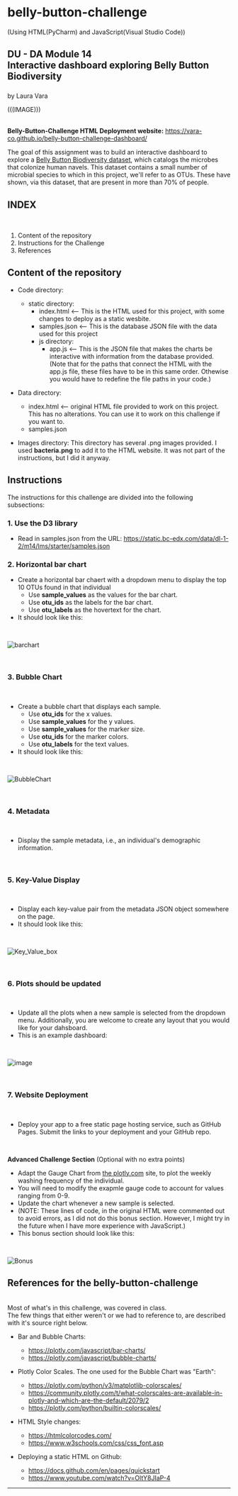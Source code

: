 <h1>belly-button-challenge</h1> (Using HTML(PyCharm) and JavaScript(Visual Studio Code))<br/>
<h2>DU - DA Module 14<br/>
Interactive dashboard exploring Belly Button Biodiversity</h2>
<h3></h3>by Laura Vara</h3><br/>


(((IMAGE)))
<br/>
<br/>

**Belly-Button-Challenge HTML Deployment website:**
https://vara-co.github.io/belly-button-challenge-dashboard/

The goal of this assignment was to build an interactive dashboard to explore a [Belly Button Biodiversity dataset](https://robdunnlab.com/projects/belly-button-biodiversity/), which catalogs the microbes that colonize human navels.
This dataset contains a small number of microbial species to which in this project, we'll refer to as OTUs.  These have shown, via this dataset, that are present in more than 70% of people.

<h2>INDEX</h2><br/>

1. Content of the repository<br/>
2. Instructions for the Challenge<br/>
3. References<br/>

Content of the repository
-----------------------------------------------------------
- Code directory:
  - static directory:
    - index.html    <-- This is the HTML used for this project, with some changes to deploy as a static wesbite.
    - samples.json  <-- This is the database JSON file with the data used for this project
    - js directory:
      -  app.js <-- This is the JSON file that makes the charts be interactive with information from the database provided.
(Note that for the paths that connect the HTML with the app.js file, these files have to be in this same order. Othewise you would have to redefine the file paths in your code.)

- Data directory:
  - index.html  <-- original HTML file provided to work on this project. This has no alterations. You can use it to work on this challenge if you want to.
  - samples.json 
- Images directory:
This directory has several .png images provided. I used **bacteria.png** to add it to the HTML website. It was not part of the instructions, but I did it anyway.
    
<h2>Instructions</h2>
The instructions for this challenge are divided into the following subsections:
 

<h3>1. Use the D3 library</h3>

- Read in samples.json from the URL: https://static.bc-edx.com/data/dl-1-2/m14/lms/starter/samples.json


<h3>2. Horizontal bar chart</h3>

- Create a horizontal bar chaert with a dropdown menu to display the top 10 OTUs found in that individual
  - Use **sample_values** as the values for the bar chart.
  - Use **otu_ids** as the labels for the bar chart.
  - Use **otu_labels** as the hovertext for the chart.
- It should look like this:

<br/>

![barchart](https://github.com/vara-co/belly-button-challenge/assets/152572519/40c07338-8610-4f0a-83c8-453443b9ccb5)

<br/>
<h3>3. Bubble Chart</h3><br/>

- Create a bubble chart that displays each sample.
  - Use **otu_ids** for the x values.
  - Use **sample_values** for the y values.
  - Use **sample_values** for the marker size.
  - Use **otu_ids** for the marker colors.
  - Use **otu_labels** for the text values.
- It should look like this:

<br/>

![BubbleChart](https://github.com/vara-co/belly-button-challenge/assets/152572519/8a7d7f24-8563-4202-91dc-dd63378d44b1)

<br/>
<h3>4. Metadata</h3><br/>

- Display the sample metadata, i.e., an individual's demographic information.

<br/>
<h3>5. Key-Value Display </h3><br/>

- Display each key-value pair from the metadata JSON object somewhere on the page.
- It should look like this:

<br/>

![Key_Value_box](https://github.com/vara-co/belly-button-challenge/assets/152572519/e422990c-e654-4c44-806a-5d3c562fb1dc)

<br/>
<h3>6. Plots should be updated </h3><br/>

- Update all the plots when a new sample is selected from the dropdown menu. Additionally, you are welcome to create any layout that you would like for your dahsboard.<br/>
- This is an example dashboard:

<br/>

![image](https://github.com/vara-co/belly-button-challenge/assets/152572519/5b991292-ecd0-4bfe-ab10-2c216de2856f)

<br/>
<h3>7. Website Deployment </h3><br/>

- Deploy your app to a free static page hosting service, such as GitHub Pages. Submit the links to your deployment and your GitHub repo.

<br/>

**Advanced Challenge Section**
(Optional with no extra points)
- Adapt the Gauge Chart from [the plotly.com](https://plotly.com/javascript/gauge-charts/) site, to plot the weekly washing frequency of the individual.
- You will need to modify the exapmle gauge code to account for values ranging from 0-9.
- Update the chart whenever a new sample is selected.
- (NOTE: These lines of code, in the original HTML were commented out to avoid errors, as I did not do this bonus section. However, I might try in the future when I have more experience with JavaScript.)
- This bonus section should look like this:

<br/>

![Bonus](https://github.com/vara-co/belly-button-challenge/assets/152572519/5ce03186-f494-4ede-8f3c-e95e7ca5c67e)

<h2>References for the belly-button-challenge</h2><br/>
Most of what's in this challenge, was covered in class.<br/>
The few things that either weren't or we had to reference to, are described
with it's source right below.<br/>


- Bar and Bubble Charts:
  - https://plotly.com/javascript/bar-charts/
  - https://plotly.com/javascript/bubble-charts/

- Plotly Color Scales. The one used for the Bubble Chart was "Earth":
  - https://plotly.com/python/v3/matplotlib-colorscales/
  - https://community.plotly.com/t/what-colorscales-are-available-in-plotly-and-which-are-the-default/2079/2
  - https://plotly.com/python/builtin-colorscales/

- HTML Style changes:
  - https://htmlcolorcodes.com/
  - https://www.w3schools.com/css/css_font.asp

- Deploying a static HTML on Github:
  - https://docs.github.com/en/pages/quickstart
  - https://www.youtube.com/watch?v=OltY8JIaP-4
    
----------------------------------------------------------------------------------------------

